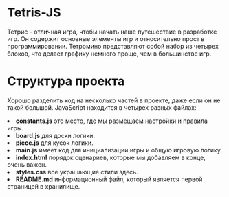 # Tetris-JS

Тетрис - отличная игра, чтобы начать наше путешествие в разработке игр. Он содержит основные элементы игр и относительно прост в программировании. Тетромино представляют собой набор из четырех блоков, что делает графику немного проще, чем в большинстве игр.

# Структура проекта


Хорошо разделить код на несколько частей в проекте, даже если он не такой большой. JavaScript находится в четырех разных файлах:

<li><strong>constants.js</strong> это место, где мы размещаем настройки и правила игры.</li>
<li><strong>board.js</strong> для доски логики.</li>
<li><strong>piece.js</strong> для кусок логики.</li>
<li><strong>main.js</strong> имеет код для инициализации игры и общую игровую логику.</li>
<li><strong>index.html</strong> порядок сценариев, которые мы добавляем в конце, очень важен.</li>
<li><strong>styles.css</strong> все украшающие стили здесь.</li>
<li><strong>README.md</strong> информационный файл, который является первой страницей в хранилище.</li>

